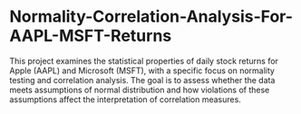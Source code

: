 # Normality-Correlation-Analysis-For-AAPL-MSFT-Returns
This project examines the statistical properties of daily stock returns for Apple (AAPL) and Microsoft (MSFT), with a specific focus on normality testing and correlation analysis. The goal is to assess whether the data meets assumptions of normal distribution and how violations of these assumptions affect the interpretation of correlation measures.

